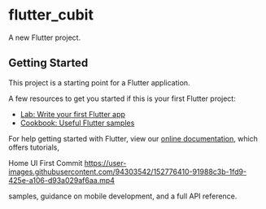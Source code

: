 # flutter_cubit

A new Flutter project.

## Getting Started

This project is a starting point for a Flutter application.

A few resources to get you started if this is your first Flutter project:

- [Lab: Write your first Flutter app](https://flutter.dev/docs/get-started/codelab)
- [Cookbook: Useful Flutter samples](https://flutter.dev/docs/cookbook)

For help getting started with Flutter, view our
[online documentation](https://flutter.dev/docs), which offers tutorials,


Home UI First Commit
https://user-images.githubusercontent.com/94303542/152776410-91988c3b-1fd9-425e-a106-d93a029af6aa.mp4


samples, guidance on mobile development, and a full API reference.
